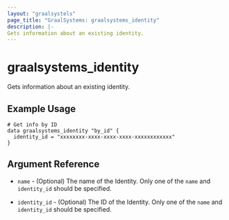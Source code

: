 ```yaml
---
layout: "graalsystels"
page_title: "GraalSystems: graalsystems_identity"
description: |-
Gets information about an existing identity.
---
```


# graalsystems_identity

Gets information about an existing identity.

## Example Usage

```hcl
# Get info by ID
data graalsystems_identity "by_id" {
  identity_id = "xxxxxxxx-xxxx-xxxx-xxxx-xxxxxxxxxxxx"
}
```

## Argument Reference

- `name` - (Optional) The name of the Identity.
  Only one of the `name` and `identity_id` should be specified.

- `identity_id` - (Optional) The ID of the Identity.
  Only one of the `name` and `identity_id` should be specified.
  
